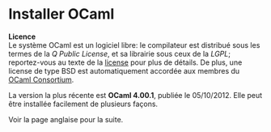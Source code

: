 # Installer OCaml
**Licence**<br />
 Le système OCaml est un logiciel libre: le compilateur est distribué
sous les termes de la *Q Public License*, et sa librairie sous ceux de
la *LGPL*; reportez-vous au texte de la [license](license.html) pour
plus de détails. De plus, une license de type BSD est automatiquement
accordée aux membres du [OCaml Consortium](support.html#consortium).

La version la plus récente est **OCaml 4.00.1**, publiée le 05/10/2012.
Elle peut être installée facilement de plusieurs façons.

Voir la page anglaise pour la suite.


